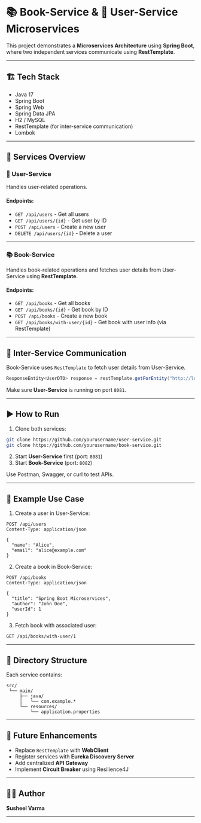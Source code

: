 # 📚 Book-Service & 👤 User-Service Microservices

This project demonstrates a **Microservices Architecture** using **Spring Boot**, where two independent services communicate using **RestTemplate**.

---

## 🏗️ Tech Stack

- Java 17  
- Spring Boot  
- Spring Web  
- Spring Data JPA  
- H2 / MySQL  
- RestTemplate (for inter-service communication)  
- Lombok  

---

## 🧩 Services Overview

### 👤 User-Service

Handles user-related operations.

#### Endpoints:
- `GET /api/users` - Get all users  
- `GET /api/users/{id}` - Get user by ID  
- `POST /api/users` - Create a new user  
- `DELETE /api/users/{id}` - Delete a user  

---

### 📚 Book-Service

Handles book-related operations and fetches user details from User-Service using **RestTemplate**.

#### Endpoints:
- `GET /api/books` - Get all books  
- `GET /api/books/{id}` - Get book by ID  
- `POST /api/books` - Create a new book  
- `GET /api/books/with-user/{id}` - Get book with user info (via RestTemplate)  

---

## 🔗 Inter-Service Communication

Book-Service uses `RestTemplate` to fetch user details from User-Service.

```java
ResponseEntity<UserDTO> response = restTemplate.getForEntity("http://localhost:8081/api/users/" + userId, UserDTO.class);
```

Make sure **User-Service** is running on port `8081`.

---

## ▶️ How to Run

1. Clone both services:
```bash
git clone https://github.com/yourusername/user-service.git
git clone https://github.com/yourusername/book-service.git
```

2. Start **User-Service** first (port: `8081`)  
3. Start **Book-Service** (port: `8082`)  

Use Postman, Swagger, or curl to test APIs.

---

## 🧪 Example Use Case

1. Create a user in User-Service:
```http
POST /api/users
Content-Type: application/json

{
  "name": "Alice",
  "email": "alice@example.com"
}
```

2. Create a book in Book-Service:
```http
POST /api/books
Content-Type: application/json

{
  "title": "Spring Boot Microservices",
  "author": "John Doe",
  "userId": 1
}
```

3. Fetch book with associated user:
```http
GET /api/books/with-user/1
```

---

## 📁 Directory Structure

Each service contains:

```
src/
 └── main/
     ├── java/
     │   └── com.example.*
     └── resources/
         └── application.properties
```

---

## 🔄 Future Enhancements

- Replace `RestTemplate` with **WebClient**  
- Register services with **Eureka Discovery Server**  
- Add centralized **API Gateway**  
- Implement **Circuit Breaker** using Resilience4J  

---

## 👨‍💻 Author

**Susheel Varma**

---

